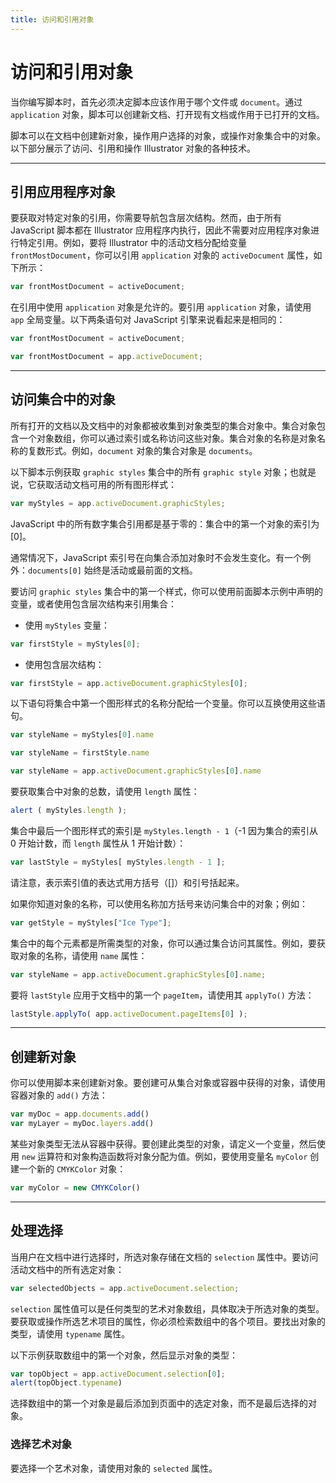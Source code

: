 ```yaml
---
title: 访问和引用对象
---
```

# 访问和引用对象

当你编写脚本时，首先必须决定脚本应该作用于哪个文件或 `document`。通过 `application` 对象，脚本可以创建新文档、打开现有文档或作用于已打开的文档。

脚本可以在文档中创建新对象，操作用户选择的对象，或操作对象集合中的对象。以下部分展示了访问、引用和操作 Illustrator 对象的各种技术。

---

## 引用应用程序对象

要获取对特定对象的引用，你需要导航包含层次结构。然而，由于所有 JavaScript 脚本都在 Illustrator 应用程序内执行，因此不需要对应用程序对象进行特定引用。例如，要将 Illustrator 中的活动文档分配给变量 `frontMostDocument`，你可以引用 `application` 对象的 `activeDocument` 属性，如下所示：

```javascript
var frontMostDocument = activeDocument;
```

在引用中使用 `application` 对象是允许的。要引用 `application` 对象，请使用 `app` 全局变量。以下两条语句对 JavaScript 引擎来说看起来是相同的：

```javascript
var frontMostDocument = activeDocument;

var frontMostDocument = app.activeDocument;
```

---

## 访问集合中的对象

所有打开的文档以及文档中的对象都被收集到对象类型的集合对象中。集合对象包含一个对象数组，你可以通过索引或名称访问这些对象。集合对象的名称是对象名称的复数形式。例如，`document` 对象的集合对象是 `documents`。

以下脚本示例获取 `graphic styles` 集合中的所有 `graphic style` 对象；也就是说，它获取活动文档可用的所有图形样式：

```javascript
var myStyles = app.activeDocument.graphicStyles;
```

JavaScript 中的所有数字集合引用都是基于零的：集合中的第一个对象的索引为 [0]。

通常情况下，JavaScript 索引号在向集合添加对象时不会发生变化。有一个例外：`documents[0]` 始终是活动或最前面的文档。

要访问 `graphic styles` 集合中的第一个样式，你可以使用前面脚本示例中声明的变量，或者使用包含层次结构来引用集合：

- 使用 `myStyles` 变量：
 ```javascript
 var firstStyle = myStyles[0];
 ```

- 使用包含层次结构：
 ```javascript
 var firstStyle = app.activeDocument.graphicStyles[0];
 ```

以下语句将集合中第一个图形样式的名称分配给一个变量。你可以互换使用这些语句。

```javascript
var styleName = myStyles[0].name

var styleName = firstStyle.name

var styleName = app.activeDocument.graphicStyles[0].name
```

要获取集合中对象的总数，请使用 `length` 属性：

```javascript
alert ( myStyles.length );
```

集合中最后一个图形样式的索引是 `myStyles.length - 1`（-1 因为集合的索引从 0 开始计数，而 `length` 属性从 1 开始计数）：

```javascript
var lastStyle = myStyles[ myStyles.length - 1 ];
```

请注意，表示索引值的表达式用方括号（[]）和引号括起来。

如果你知道对象的名称，可以使用名称加方括号来访问集合中的对象；例如：

```javascript
var getStyle = myStyles["Ice Type"];
```

集合中的每个元素都是所需类型的对象，你可以通过集合访问其属性。例如，要获取对象的名称，请使用 `name` 属性：

```javascript
var styleName = app.activeDocument.graphicStyles[0].name;
```

要将 `lastStyle` 应用于文档中的第一个 `pageItem`，请使用其 `applyTo()` 方法：

```javascript
lastStyle.applyTo( app.activeDocument.pageItems[0] );
```

---

## 创建新对象

你可以使用脚本来创建新对象。要创建可从集合对象或容器中获得的对象，请使用容器对象的 `add()` 方法：

```javascript
var myDoc = app.documents.add()
var myLayer = myDoc.layers.add()
```

某些对象类型无法从容器中获得。要创建此类型的对象，请定义一个变量，然后使用 `new` 运算符和对象构造函数将对象分配为值。例如，要使用变量名 `myColor` 创建一个新的 `CMYKColor` 对象：

```javascript
var myColor = new CMYKColor()
```

---

## 处理选择

当用户在文档中进行选择时，所选对象存储在文档的 `selection` 属性中。要访问活动文档中的所有选定对象：

```javascript
var selectedObjects = app.activeDocument.selection;
```

`selection` 属性值可以是任何类型的艺术对象数组，具体取决于所选对象的类型。要获取或操作所选艺术项目的属性，你必须检索数组中的各个项目。要找出对象的类型，请使用 `typename` 属性。

以下示例获取数组中的第一个对象，然后显示对象的类型：

```javascript
var topObject = app.activeDocument.selection[0];
alert(topObject.typename)
```

选择数组中的第一个对象是最后添加到页面中的选定对象，而不是最后选择的对象。

### 选择艺术对象

要选择一个艺术对象，请使用对象的 `selected` 属性。
